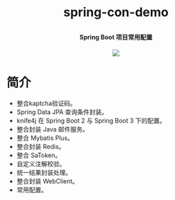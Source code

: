 <h1 align="center" style="margin: 30px 0 30px; font-weight: bold;">spring-con-demo</h1>
<h4 align="center">Spring Boot 项目常用配置</h4>
<p align="center">
    <a href="https://github.com/cnowse"><img src="https://img.shields.io/github/license/mashape/apistatus.svg"></a>
</p>

# 简介

- 整合kaptcha验证码。
- Spring Data JPA 查询条件封装。
- knife4j 在 Spring Boot 2 与 Spring Boot 3 下的配置。
- 整合封装 Java 邮件服务。
- 整合 Mybatis Plus。
- 整合封装 Redis。
- 整合 SaToken。
- 自定义注解校验。
- 统一结果封装处理。
- 整合封装 WebClient。
- 常用配置。